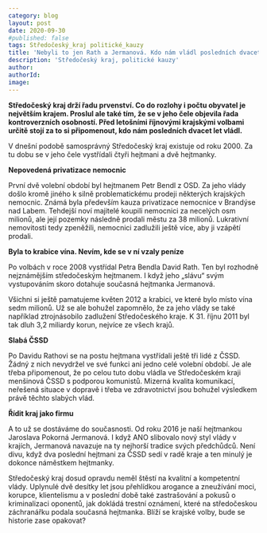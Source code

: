 ```yaml
---
category: blog
layout: post
date: 2020-09-30
#published: false
tags: Středočeský_kraj politické_kauzy
title: 'Nebyli to jen Rath a Jermanová. Kdo nám vládl posledních dvacet let?'
description: 'Středočeský kraj, politické kauzy' 
author: 
authorId: 
image: 
---
```


**Středočeský kraj drží řadu prvenství. Co do rozlohy i počtu obyvatel je největším krajem. Proslul ale také tím, že se v jeho čele objevila řada kontroverzních osobností. Před letošními říjnovými krajskými volbami určitě stojí za to si připomenout, kdo nám posledních dvacet let vládl.**

V dnešní podobě samosprávný Středočeský kraj existuje od roku 2000. Za tu dobu se v jeho čele vystřídali čtyři hejtmani a dvě hejtmanky.

**Nepovedená privatizace nemocnic**

První dvě volební období byl hejtmanem Petr Bendl z OSD. Za jeho vlády došlo kromě jiného k silně problematickému prodeji některých krajských nemocnic. Známá byla především kauza privatizace nemocnice v Brandýse nad Labem. Tehdejší noví majitelé koupili nemocnici za necelých osm milionů, ale její pozemky následně prodali městu za 38 milionů. Lukrativní nemovitosti tedy zpeněžili, nemocnici zadlužili ještě více, aby ji vzápětí prodali.

**Byla to krabice vína. Nevím, kde se v ní vzaly peníze**

Po volbách v roce 2008 vystřídal Petra Bendla David Rath. Ten byl rozhodně nejznámějším středočeským hejtmanem. I když jeho „slávu“ svým vystupováním skoro dotahuje současná hejtmanka Jermanová.

Všichni si ještě pamatujeme květen 2012 a krabici, ve které bylo místo vína sedm milionů. Už se ale bohužel zapomnělo, že za jeho vlády se také například ztrojnásobilo zadlužení Středočeského kraje. K 31. říjnu 2011 byl tak dluh 3,2 miliardy korun, nejvíce ze všech krajů.

**Slabá ČSSD**

Po Davidu Rathovi se na postu hejtmana vystřídali ještě tři lidé z ČSSD. Žádný z nich nevydržel ve své funkci ani jedno celé volební období. Je ale třeba připomenout, že po celou tuto dobu vládla ve Středočeském kraji menšinová ČSSD s podporou komunistů. Mizerná kvalita komunikací, neřešená situace v dopravě i třeba ve zdravotnictví jsou bohužel výsledkem právě těchto slabých vlád.

**Řídit kraj jako firmu**

A to už se dostáváme do současnosti. Od roku 2016 je naší hejtmankou Jaroslava Pokorná Jermanová. I když ANO slibovalo nový styl vlády v krajích, Jermanová navazuje na ty nejhorší tradice svých předchůdců. Není divu, když dva poslední hejtmani za ČSSD sedí v radě kraje a ten minulý je dokonce náměstkem hejtmanky.

Středočeský kraj dosud opravdu neměl štěstí na kvalitní a kompetentní vlády. Uplynulé dvě desítky let jsou přehlídkou arogance a zneužívání moci, korupce, klientelismu a v poslední době také zastrašování a pokusů o kriminalizaci oponentů, jak dokládá trestní oznámení, které na středočeskou záchranářku podala současná hejtmanka.
Blíží se krajské volby, bude se historie zase opakovat?
